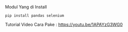 Modul Yang di Install

```
pip install pandas selenium
```

Tutorial Video Cara Pake : https://youtu.be/1APAYzG3WG0
